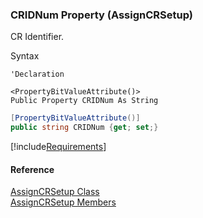 ﻿### CRIDNum Property (AssignCRSetup)

CR Identifier.

Syntax

```vbnet
'Declaration

<PropertyBitValueAttribute()>
Public Property CRIDNum As String
```

```csharp
[PropertyBitValueAttribute()]
public string CRIDNum {get; set;}
```

[!include[Requirements](../partials/requirements.md)]

#### Reference

[AssignCRSetup Class](FChoice.Toolkits.Clarify~FChoice.Toolkits.Clarify.Quality.AssignCRSetup.md)  
[AssignCRSetup Members](FChoice.Toolkits.Clarify~FChoice.Toolkits.Clarify.Quality.AssignCRSetup_members.md)